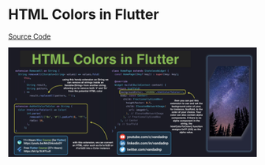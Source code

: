 # HTML Colors in Flutter

[Source Code](html-colors-in-flutter.dart)

![](html-colors-in-flutter.jpg)
